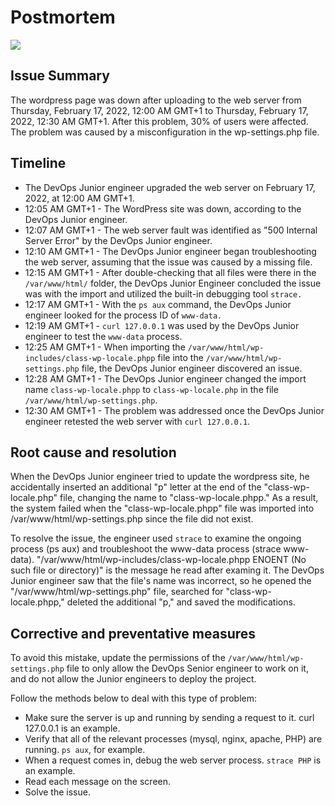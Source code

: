 # Postmortem

<img src="https://www.google.com/url?sa=i&url=https%3A%2F%2Fmedium.com%2F%40guilmeister%2Fpostmortem-example-2905a73c351b&psig=AOvVaw1Wau-_xLZbVvHeLPAVvjPy&ust=1645477122160000&source=images&cd=vfe&ved=0CAsQjRxqFwoTCNDq45OWj_YCFQAAAAAdAAAAABAD"/>

## Issue Summary

The wordpress page was down after uploading to the web server from Thursday, February 17, 2022, 12:00 AM GMT+1 to Thursday, February 17, 2022, 12:30 AM GMT+1. After this problem, 30% of users were affected. The problem was caused by a misconfiguration in the wp-settings.php file.

## Timeline

* The DevOps Junior engineer upgraded the web server on February 17, 2022, at 12:00 AM GMT+1.
* 12:05 AM GMT+1 - The WordPress site was down, according to the DevOps Junior engineer.
* 12:07 AM GMT+1 - The web server fault was identified as "500 Internal Server Error" by the DevOps Junior engineer.
* 12:10 AM GMT+1 - The DevOps Junior engineer began troubleshooting the web server, assuming that the issue was caused by a missing file.
* 12:15 AM GMT+1 - After double-checking that all files were there in the `/var/www/html/` folder, the DevOps Junior Engineer concluded the issue was with the import and utilized the built-in debugging tool `strace.`
* 12:17 AM GMT+1 - With the ```ps aux``` command, the DevOps Junior engineer looked for the process ID of `www-data.`
* 12:19 AM GMT+1 - `curl 127.0.0.1` was used by the DevOps Junior engineer to test the `www-data` process.
* 12:25 AM GMT+1 - When importing the `/var/www/html/wp-includes/class-wp-locale.phpp` file into the `/var/www/html/wp-settings.php` file, the DevOps Junior engineer discovered an issue.
* 12:28 AM GMT+1 - The DevOps Junior engineer changed the import name `class-wp-locale.phpp` to `class-wp-locale.php` in the file `/var/www/html/wp-settings.php`.
* 12:30 AM GMT+1 - The problem was addressed once the DevOps Junior engineer retested the web server with `curl 127.0.0.1`.

## Root cause and resolution

When the DevOps Junior engineer tried to update the wordpress site, he accidentally inserted an additional "p" letter at the end of the "class-wp-locale.php" file, changing the name to "class-wp-locale.phpp." As a result, the system failed when the "class-wp-locale.phpp" file was imported into /var/www/html/wp-settings.php since the file did not exist.

To resolve the issue, the engineer used `strace` to examine the ongoing process (ps aux) and troubleshoot the www-data process (strace www-data). "/var/www/html/wp-includes/class-wp-locale.phpp ENOENT (No such file or directory)" is the message he read after examing it. The DevOps Junior engineer saw that the file's name was incorrect, so he opened the "/var/www/html/wp-settings.php" file, searched for "class-wp-locale.phpp," deleted the additional "p," and saved the modifications.

## Corrective and preventative measures

To avoid this mistake, update the permissions of the `/var/www/html/wp-settings.php` file to only allow the DevOps Senior engineer to work on it, and do not allow the Junior engineers to deploy the project.

Follow the methods below to deal with this type of problem:

* Make sure the server is up and running by sending a request to it. curl 127.0.0.1 is an example.
* Verify that all of the relevant processes (mysql, nginx, apache, PHP) are running. `ps aux`, for example.
* When a request comes in, debug the web server process. `strace PHP` is an example.
* Read each message on the screen.
* Solve the issue.
 